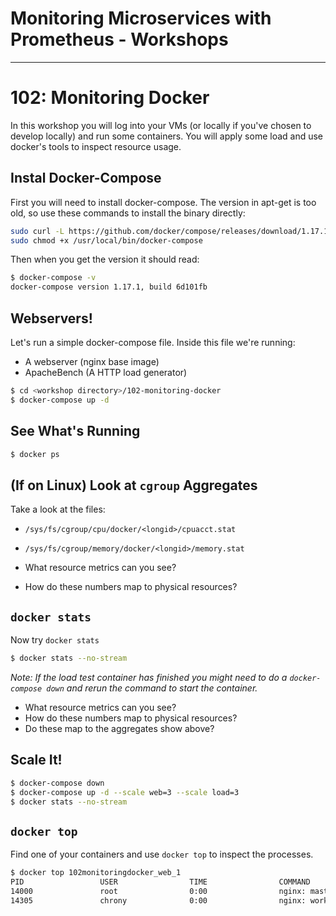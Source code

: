 # Monitoring Microservices with Prometheus - Workshops

---

# 102: Monitoring Docker

In this workshop you will log into your VMs (or locally if you've chosen to develop locally) and run
some containers. You will apply some load and use docker's tools to inspect resource usage.

## Instal Docker-Compose

First you will need to install docker-compose. The version in apt-get is too old, so use these commands to install the binary directly:

```bash
sudo curl -L https://github.com/docker/compose/releases/download/1.17.1/docker-compose-`uname -s`-`uname -m` -o /usr/local/bin/docker-compose
sudo chmod +x /usr/local/bin/docker-compose
```

Then when you get the version it should read:

```bash
$ docker-compose -v
docker-compose version 1.17.1, build 6d101fb
```

## Webservers!

Let's run a simple docker-compose file. Inside this file we're running:

- A webserver (nginx base image)
- ApacheBench (A HTTP load generator)

```bash
$ cd <workshop directory>/102-monitoring-docker
$ docker-compose up -d
```

## See What's Running

```bash
$ docker ps
```

## (If on Linux) Look at `cgroup` Aggregates

Take a look at the files:

- `/sys/fs/cgroup/cpu/docker/<longid>/cpuacct.stat`
- `/sys/fs/cgroup/memory/docker/<longid>/memory.stat`


- What resource metrics can you see?
- How do these numbers map to physical resources?

## `docker stats`

Now try `docker stats`

```bash
$ docker stats --no-stream
```

_Note: If the load test container has finished you might need to do a `docker-compose down` and
rerun the command to start the container._

- What resource metrics can you see?
- How do these numbers map to physical resources?
- Do these map to the aggregates show above?

## Scale It!

```bash
$ docker-compose down
$ docker-compose up -d --scale web=3 --scale load=3
$ docker stats --no-stream
```

## `docker top`

Find one of your containers and use `docker top` to inspect the processes.

```bash
$ docker top 102monitoringdocker_web_1
PID                 USER                TIME                COMMAND
14000               root                0:00                nginx: master process nginx -g daemon off;
14305               chrony              0:00                nginx: worker process
```
